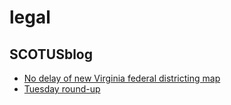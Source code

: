 # legal

## SCOTUSblog
- [No delay of new Virginia federal districting map](http://www.scotusblog.com/2016/02/no-delay-of-new-virginia-federal-districting-map/)
- [Tuesday round-up](http://www.scotusblog.com/2016/02/tuesday-round-up-311/)


